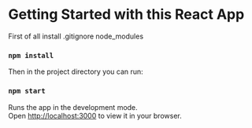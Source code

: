 # Getting Started with this React App

First of all install .gitignore node_modules

### `npm install`

Then in the project directory you can run:

### `npm start`

Runs the app in the development mode.\
Open [http://localhost:3000](http://localhost:3000) to view it in your browser.
